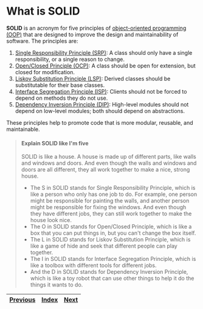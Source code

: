 # What is SOLID

**SOLID** is an acronym for five principles of [object-oriented programming (OOP)](../oop.md) that are designed to improve the design and maintainability of software. The principles are:

1. [Single Responsibility Principle (SRP)](01\_single\_responsibility\_principle.md): A class should only have a single responsibility, or a single reason to change.
2. [Open/Closed Principle (OCP)](02\_open\_closed\_principle.md): A class should be open for extension, but closed for modification.
3. [Liskov Substitution Principle (LSP)](03\_liskov\_substitution\_principle.md): Derived classes should be substitutable for their base classes.
4. [Interface Segregation Principle (ISP)](04\_interface\_segregation\_principle.md): Clients should not be forced to depend on methods they do not use.
5. [Dependency Inversion Principle (DIP)](05\_dependency\_inversion\_principle.md): High-level modules should not depend on low-level modules; both should depend on abstractions.

These principles help to promote code that is more modular, reusable, and maintainable.

> #### Explain SOLID like I'm five
>
> SOLID is like a house. A house is made up of different parts, like walls and windows and doors. And even though the walls and windows and doors are all different, they all work together to make a nice, strong house.
>
> * The S in SOLID stands for Single Responsibility Principle, which is like a person who only has one job to do. For example, one person might be responsible for painting the walls, and another person might be responsible for fixing the windows. And even though they have different jobs, they can still work together to make the house look nice.
> * The O in SOLID stands for Open/Closed Principle, which is like a box that you can put things in, but you can't change the box itself.
> * The L in SOLID stands for Liskov Substitution Principle, which is like a game of hide and seek that different people can play together.
> * The I in SOLID stands for Interface Segregation Principle, which is like a toolbox with different tools for different jobs.
> * And the D in SOLID stands for Dependency Inversion Principle, which is like a toy robot that can use other things to help it do the things it wants to do.

| [Previous](../01\_para\_ruby/01\_paradigms\_of\_ruby.md) | [Index](../) | [Next](01\_single\_responsibility\_principle.md) |
| -------------------------------------------------------- | ------------ | ------------------------------------------------ |
